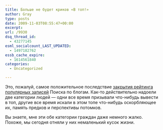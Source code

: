 ```yaml
---
title: Больше не будет криков «В топ!»
author: Gray
type: posts
date: 2009-11-03T08:55:47+00:00
excerpt:
url: /9930
dsq_thread_id:
  - 43277145
esml_socialcount_LAST_UPDATED:
  - 1497182762
essb_cache_expire:
  - 1614561840
categories:
  - Uncategorized

---
```








Это, пожалуй, самое положительное последствие [закрытия рейтинга популярных записей][1] Поиска по блогам. Как-то действительно надоели две категории людей &#8212; одни все время призывали что-нибудь вывести в топ, другие все время искали в этом топе что-нибудь оскорбляющее их, память предков и перспективы потомков.

Вы знаете, мне эти обе категории граждан даже немного жалко. Похоже, мы сегодня отняли у них немаленький кусок жизни.

 [1]: http://clubs.ya.ru/company/replies.xml?item_no=20164&ncrnd=8114